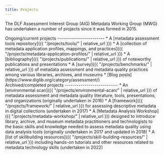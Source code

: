 ```yaml
---
title: Projects
---
```


The DLF Assessment Interest Group (AIG) Metadata Working Group (MWG) has undertaken a number of projects since it was formed in 2015.

<div class="projects-list">
  <div markdown="1">
Ongoing/current projects
------------------------
* A [metadata assessment tools repository]({{ "/projects/tools/" | relative_url }})
* A [collection of metadata application profiles, mappings, and practices]({{ "/projects/metadata-application-profiles/" | relative_url }})
* A [bibliography]({{ "/projects/publications/" | relative_url }}) of noteworthy publications and presentations
* A [survey]({{ "/projects/benchmarks/" | relative_url }}) of metadata assessment and metadata quality practices among various libraries, archives, and museums
* [Blog posts](https://www.diglib.org/category/assessment/)
</div>
  <div markdown="1">
Archived/completed projects
---------------------------
* An [environmental scan]({{ "/projects/environmental-scan/" | relative_url }}) of metadata assessment and metadata quality literature, tools, presentations, and organizations (originally undertaken in 2016)
* A [framework]({{ "/projects/framework/" | relative_url }}) for assessing descriptive metadata in digital collections (undertaken in 2017)
* A [Metadata Analysis Workshop]({{ "/projects/metadata-workshop/" | relative_url }}) designed to introduce library, archive, and museum metadata practitioners and technologists to the basic skills and knowledge needed to assess metadata quality using data analysis tools (originally undertaken in 2017 and updated in 2018)
* A [list of skillbuilding resources]({{ "/projects/skill-building-resources/" | relative_url }}) including hands-on tutorials and other resources related to metadata technology skills (undertaken in 2022)
</div>
</div>
